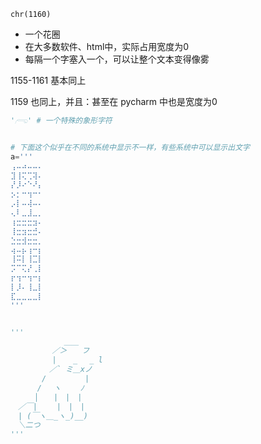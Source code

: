 `chr(1160)`
- 一个花圈
- 在大多数软件、html中，实际占用宽度为0
- 每隔一个字塞入一个，可以让整个文本变得像雾


1155-1161 基本同上


1159 也同上，并且：甚至在 pycharm 中也是宽度为0




```python
'𓂺' # 一个特殊的象形字符


# 下面这个似乎在不同的系统中显示不一样，有些系统中可以显示出文字
a='''
⢠⠤⠴⠤⠤⠄
⣹⢸⢍⢉⢽⠄
⡜⡸⠔⠑⠜⡄
⡢⡂⠒⢲⠒⠂
⡠⡇⠤⢼⠤⠄
⢄⠇⣀⣸⣀⡀
⢰⣒⣒⣒⣲⠄
⢸⣒⣲⣒⣚⠄
⣑⣒⣺⣒⣒⡀
⢴⠤⡦⢰⠒⡆
⢸⠭⡇⢸⣉⡇
⡩⠉⢍⡜⢀⡇
⡖⢲⠒⢲⠒⡆
⡇⡸⠄⢸⣀⡇
⣏⣀⣀⣀⣀⡇
'''


'''
　　 　　　　 ＿＿
　 　　　　／＞　　フ
　 　　　　|  　_　 _ l
　 　 　　／` ミ＿xノ
　　 　 /　　　 　 |
　　　 /　 ヽ　　 ﾉ
　 　 │　　|　|　|
　／￣|　　 |　|　|
　| (￣ヽ＿_ヽ_)__)
　＼二つ
'''
```